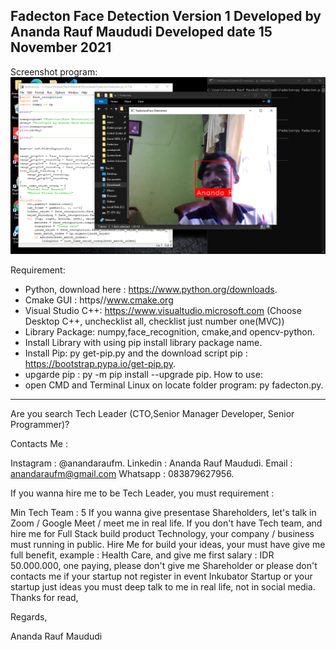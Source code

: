 Fadecton Face Detection
Version 1
Developed by Ananda Rauf Maududi
Developed date 15 November 2021
-----------------------------------------------------------------------------------------------------------------------------------------------------------------------------------

Screenshot program: ![Screenshot Program](https://raw.githubusercontent.com/AnandaRauf/Fadecton-Face-Detection/project/SS%20Fadecton.png)

Requirement:
- Python, download here : https://www.python.org/downloads.
- Cmake GUI : https//www.cmake.org
- Visual Studio C++: https://www.visualtudio.microsoft.com (Choose Desktop C++, unchecklist all, checklist just number one(MVC))
- Library Package: numpy,face_recognition, cmake,and opencv-python.
- Install Library with using pip install library package name.
- Install Pip: py get-pip.py and the  download script pip : https://bootstrap.pypa.io/get-pip.py.
- upgarde pip : py -m pip install --upgrade pip.
How to use:
- open CMD and Terminal Linux on locate folder program: py fadecton.py.

-----------------------------------------------------------------------------------------------------------------------------------------------------------------------------------

Are you search Tech Leader (CTO,Senior Manager Developer, Senior Programmer)?

Contacts Me :

Instagram : @anandaraufm.
Linkedin : Ananda Rauf Maududi.
Email : anandaraufm@gmail.com
Whatsapp : 083879627956.

If you wanna hire me to be Tech Leader, you must requirement :

Min Tech Team : 5
If you wanna give presentase Shareholders, let's talk in Zoom / Google Meet / meet me in real life.
If you don't have Tech team, and hire me for Full Stack build product Technology, your company / business must running in public.
Hire Me for build your ideas, your must have give me full benefit, example : Health Care, and give me first salary : IDR 50.000.000, one paying, please don't give me Shareholder or please don't contacts me if your startup not register in event Inkubator Startup or your startup just ideas you must deep talk to me in real life, not in social media.
Thanks for read,

Regards,

Ananda Rauf Maududi
